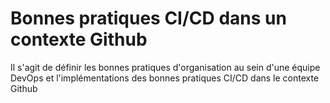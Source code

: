 # Bonnes pratiques CI/CD dans un contexte Github

Il s'agit de définir les bonnes pratiques d'organisation au sein d'une équipe DevOps et l'implémentations des bonnes pratiques CI/CD dans le contexte Github

